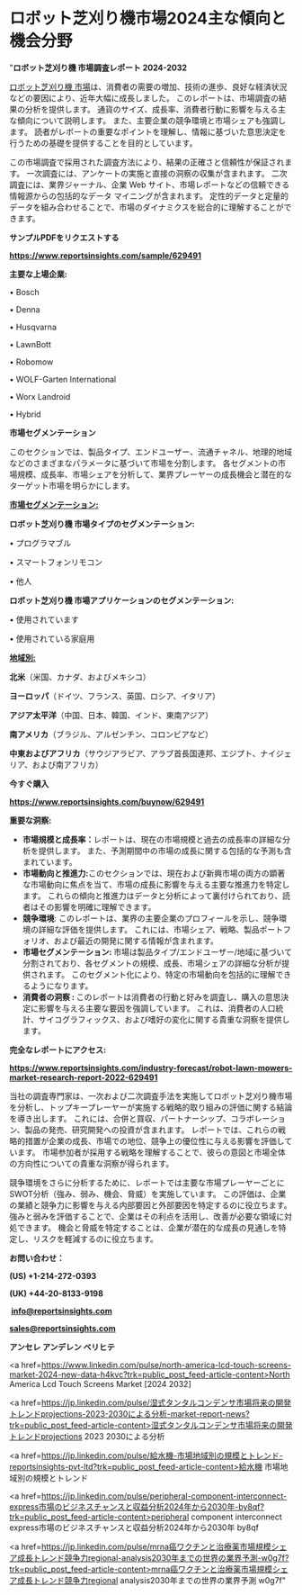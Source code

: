 # ロボット芝刈り機市場2024主な傾向と機会分野

"<strong>ロボット芝刈り機 市場調査レポート 2024-2032</strong>

<a href=https://www.reportsinsights.com/sample/629491>ロボット芝刈り機 市場</a>は、消費者の需要の増加、技術の進歩、良好な経済状況などの要因により、近年大幅に成長しました。 このレポートは、市場調査の結果の分析を提供します。 通貨のサイズ、成長率、消費者行動に影響を与える主な傾向について説明します。 また、主要企業の競争環境と市場シェアも強調します。 読者がレポートの重要なポイントを理解し、情報に基づいた意思決定を行うための基礎を提供することを目的としています。

この市場調査で採用された調査方法により、結果の正確さと信頼性が保証されます。 一次調査には、アンケートの実施と直接の洞察の収集が含まれます。 二次調査には、業界ジャーナル、企業 Web サイト、市場レポートなどの信頼できる情報源からの包括的なデータ マイニングが含まれます。 定性的データと定量的データを組み合わせることで、市場のダイナミクスを総合的に理解することができます。

<strong><b>サンプルPDFをリクエストする</b></strong>

<a href=https://www.reportsinsights.com/sample/629491><strong><u>https://www.reportsinsights.com/sample/629491</u></strong></a>

<strong>主要な上場企業:</strong>

• Bosch

• Denna

• Husqvarna

• LawnBott

• Robomow

• WOLF-Garten International

• Worx Landroid

• Hybrid

<strong>市場セグメンテーション</strong>

このセクションでは、製品タイプ、エンドユーザー、流通チャネル、地理的地域などのさまざまなパラメータに基づいて市場を分割します。 各セグメントの市場規模、成長率、市場シェアを分析して、業界プレーヤーの成長機会と潜在的なターゲット市場を明らかにします。

<strong><u>市場セグメンテーション</u></strong><strong><u>:</u></strong>

<strong>ロボット芝刈り機 市場タイプのセグメンテーション:</strong>

• プログラマブル

• スマートフォンリモコン

• 他人

<strong>ロボット芝刈り機 市場アプリケーションのセグメンテーション:</strong>

• 使用されています

• 使用されている家庭用

<strong><u>地域別</u></strong><strong><u>:</u></strong>

<strong>北米</strong>（米国、カナダ、およびメキシコ）

<strong>ヨーロッパ</strong>（ドイツ、フランス、英国、ロシア、イタリア）

<strong>アジア太平洋</strong>（中国、日本、韓国、インド、東南アジア）

<strong>南アメリカ</strong>（ブラジル、アルゼンチン、コロンビアなど）

<strong>中東およびアフリカ</strong>（サウジアラビア、アラブ首長国連邦、エジプト、ナイジェリア、および南アフリカ）

<strong>今すぐ購入</strong>

<a href=https://www.reportsinsights.com/buynow/629491><strong><u>https://www.reportsinsights.com/buynow/629491</u></strong></a>

<strong>重要な洞察:</strong>
<ul>
  <li><strong>市場規模と成長率：</strong>レポートは、現在の市場規模と過去の成長率の詳細な分析を提供します。 また、予測期間中の市場の成長に関する包括的な予測も含まれています。</li>
  <li><strong>市場動向と推進力:</strong>このセクションでは、現在および新興市場の両方の顕著な市場動向に焦点を当て、市場の成長に影響を与える主要な推進力を特定します。 これらの傾向と推進力はデータと分析によって裏付けられており、読者はその影響を明確に理解できます。</li>
  <li><strong>競争環境</strong>: このレポートは、業界の主要企業のプロフィールを示し、競争環境の詳細な評価を提供します。 これには、市場シェア、戦略、製品ポートフォリオ、および最近の開発に関する情報が含まれます。</li>
  <li><strong>市場セグメンテーション: </strong>市場は製品タイプ/エンドユーザー/地域に基づいて分割されており、各セグメントの規模、成長、市場シェアの詳細な分析が提供されます。 このセグメント化により、特定の市場動向を包括的に理解できるようになります。</li>
  <li><strong>消費者の洞察 : </strong>このレポートは消費者の行動と好みを調査し、購入の意思決定に影響を与える主要な要因を強調しています。 これは、消費者の人口統計、サイコグラフィックス、および嗜好の変化に関する貴重な洞察を提供します。</li>
</ul>
<strong>完全なレポートにアクセス:</strong>

<a href=https://www.reportsinsights.com/industry-forecast/robot-lawn-mowers-market-research-report-2022-629491><strong><u><b>https://www.reportsinsights.com/industry-forecast/robot-lawn-mowers-market-research-report-2022-629491</b></u></strong></a>

当社の調査専門家は、一次および二次調査手法を実施してロボット芝刈り機市場を分析し、トップキープレーヤーが実施する戦略的取り組みの評価に関する結論を導き出します。 これには、合併と買収、パートナーシップ、コラボレーション、製品の発売、研究開発への投資が含まれます。 レポートでは、これらの戦略的措置が企業の成長、市場での地位、競争上の優位性に与える影響を評価しています。 市場参加者が採用する戦略を理解することで、彼らの意図と市場全体の方向性についての貴重な洞察が得られます。

競争環境をさらに分析するために、レポートでは主要な市場プレーヤーごとにSWOT分析（強み、弱み、機会、脅威）を実施しています。 この評価は、企業の業績と競争力に影響を与える内部要因と外部要因を特定するのに役立ちます。 強みと弱みを評価することで、企業はその利点を活用し、改善が必要な領域に対処できます。 機会と脅威を特定することは、企業が潜在的な成長の見通しを特定し、リスクを軽減するのに役立ちます。

<strong>お問い合わせ：</strong>

<strong>(US) +1-214-272-0393</strong>

<strong>(UK) +44-20-8133-9198</strong>

<strong> </strong><a href=info@reportsinsights.com><strong><u>info@reportsinsights.com</u></strong></a>

<a href=sales@reportsinsights.com><strong><u>sales@reportsinsights.com</u></strong></a>

<strong>アンセレ アンデレン ベリヒテ</strong>

<a href=https://www.linkedin.com/pulse/north-america-lcd-touch-screens-market-2024-new-data-h4kvc?trk=public_post_feed-article-content>North America Lcd Touch Screens Market [2024 2032]</a>

<a href=https://jp.linkedin.com/pulse/湿式タンタルコンデンサ市場将来の開発トレンドprojections-2023-2030による分析-market-report-news?trk=public_post_feed-article-content>湿式タンタルコンデンサ市場将来の開発トレンドprojections 2023 2030による分析</a>

<a href=https://jp.linkedin.com/pulse/給水機-市場地域別の規模とトレンド-reportsinsights-pvt-ltd?trk=public_post_feed-article-content>給水機 市場地域別の規模とトレンド</a>

<a href=https://jp.linkedin.com/pulse/peripheral-component-interconnect-express市場のビジネスチャンスと収益分析2024年から2030年-by8qf?trk=public_post_feed-article-content>peripheral component interconnect express市場のビジネスチャンスと収益分析2024年から2030年 by8qf</a>

<a href=https://jp.linkedin.com/pulse/mrna癌ワクチンと治療薬市場規模シェア成長トレンド競争力regional-analysis2030年までの世界の業界予測-w0g7f?trk=public_post_feed-article-content>mrna癌ワクチンと治療薬市場規模シェア成長トレンド競争力regional analysis2030年までの世界の業界予測 w0g7f</a>"
